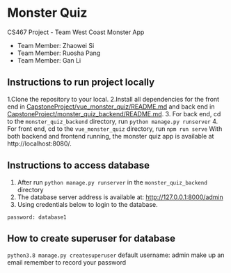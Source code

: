 # Monster Quiz
CS467 Project - Team West Coast Monster App
  * Team Member: Zhaowei Si
  * Team Member: Ruosha Pang
  * Team Member: Gan Li

## Instructions to run project locally
1.Clone the repository to your local.
2.Install all dependencies for the front end in [CapstoneProject/vue_monster_quiz/README.md](./vue_monster_quiz/README.md) and back end in [CapstoneProject/monster_quiz_backend/README.md](./monster_quiz_backend/README.md).
3. For back end, cd to the `monster_quiz_backend` directory, run ```python manage.py runserver```
4. For front end, cd to the `vue_monster_quiz` directory, run ```npm run serve```
With both backend and frontend running, the monster quiz app is available at http://localhost:8080/.

## Instructions to access database
1. After run ```python manage.py runserver``` in the `monster_quiz_backend` directory
2. The database server address is available at: http://127.0.0.1:8000/admin
3. Using credentials below to login to the database.
```username: admin 
password: database1
```


## How to create superuser for database
```python3.8 manage.py createsuperuser```
default username: admin
make up an email
remember to record your password
